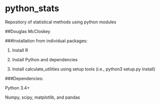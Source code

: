 # python_stats
Repository of statistical methods using python modules

##Douglas McCloskey

###Installation from individual packages:

1.	Install R

2.	Install Python and dependencies

3.	Install calculate_utilities using setup tools (i.e., python3 setup.py install)

###Dependencies:

Python 3.4+

Numpy, scipy, matplotlib, and pandas